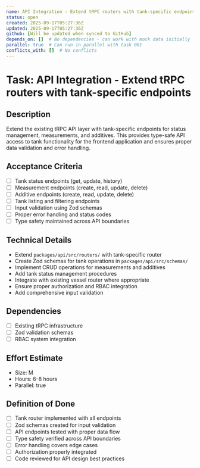 ```yaml
---
name: API Integration - Extend tRPC routers with tank-specific endpoints
status: open
created: 2025-09-17T05:27:36Z
updated: 2025-09-17T05:27:36Z
github: [Will be updated when synced to GitHub]
depends_on: []  # No dependencies - can work with mock data initially
parallel: true  # Can run in parallel with task 001
conflicts_with: []  # No conflicts
---
```


# Task: API Integration - Extend tRPC routers with tank-specific endpoints

## Description
Extend the existing tRPC API layer with tank-specific endpoints for status management, measurements, and additives. This provides type-safe API access to tank functionality for the frontend application and ensures proper data validation and error handling.

## Acceptance Criteria
- [ ] Tank status endpoints (get, update, history)
- [ ] Measurement endpoints (create, read, update, delete)
- [ ] Additive endpoints (create, read, update, delete)
- [ ] Tank listing and filtering endpoints
- [ ] Input validation using Zod schemas
- [ ] Proper error handling and status codes
- [ ] Type safety maintained across API boundaries

## Technical Details
- Extend `packages/api/src/routers/` with tank-specific router
- Create Zod schemas for tank operations in `packages/api/src/schemas/`
- Implement CRUD operations for measurements and additives
- Add tank status management procedures
- Integrate with existing vessel router where appropriate
- Ensure proper authorization and RBAC integration
- Add comprehensive input validation

## Dependencies
- [ ] Existing tRPC infrastructure
- [ ] Zod validation schemas
- [ ] RBAC system integration

## Effort Estimate
- Size: M
- Hours: 6-8 hours
- Parallel: true

## Definition of Done
- [ ] Tank router implemented with all endpoints
- [ ] Zod schemas created for input validation
- [ ] API endpoints tested with proper data flow
- [ ] Type safety verified across API boundaries
- [ ] Error handling covers edge cases
- [ ] Authorization properly integrated
- [ ] Code reviewed for API design best practices
